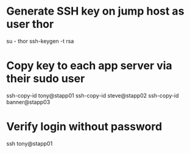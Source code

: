 # Generate SSH key on jump host as user thor
su - thor
ssh-keygen -t rsa

# Copy key to each app server via their sudo user
ssh-copy-id tony@stapp01
ssh-copy-id steve@stapp02
ssh-copy-id banner@stapp03

# Verify login without password
ssh tony@stapp01
